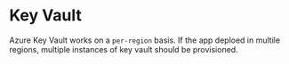 # Key Vault

Azure Key Vault works on a `per-region` basis. If the app deploed in multile regions, multiple instances of key vault should be provisioned.
